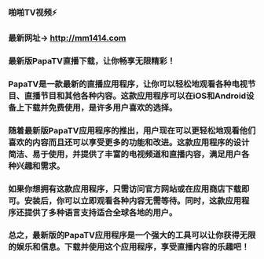 ### 啪啪TV视频⚡
### 最新网址→ http://mm1414.com
### 最新版PapaTV直播下载，让你畅享无限精彩！
### PapaTV是一款最新的直播应用程序，让你可以轻松地观看各种电视节目、直播节目和其他各种内容。这款应用程序可以在iOS和Android设备上下载并免费使用，是许多用户喜欢的选择。
### 随着最新版PapaTV应用程序的推出，用户现在可以更轻松地观看他们喜欢的内容而且还可以享受更多的功能和改进。这款应用程序的设计简洁、易于使用，并提供了丰富的电视频道和直播内容，满足用户各种兴趣和需求。
### 如果你想拥有这款应用程序，只需访问官方网站或在应用商店下载即可。安装后，你可以立即观看各种内容无需等待。同时，这款应用程序还提供了多种语言支持适合全球各地的用户。
### 总之，最新版的PapaTV应用程序是一个强大的工具可以让你获得无限的娱乐和信息。下载并使用这个应用程序，享受直播内容的乐趣吧！
